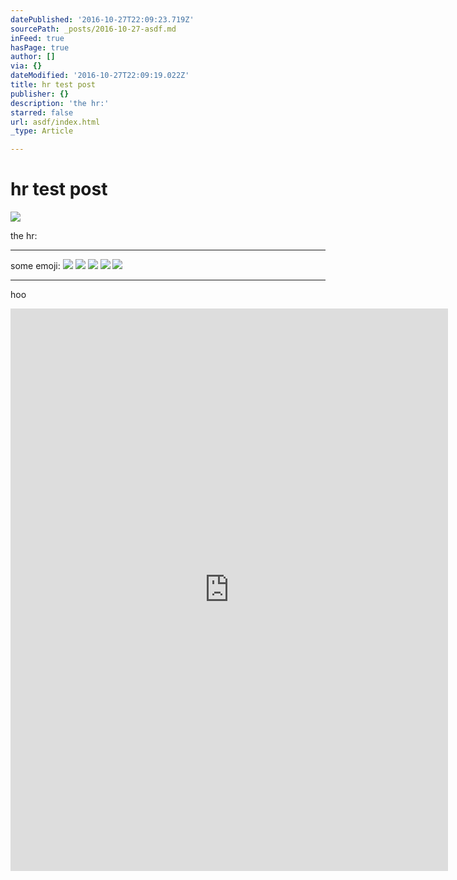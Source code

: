 ```yaml
---
datePublished: '2016-10-27T22:09:23.719Z'
sourcePath: _posts/2016-10-27-asdf.md
inFeed: true
hasPage: true
author: []
via: {}
dateModified: '2016-10-27T22:09:19.022Z'
title: hr test post
publisher: {}
description: 'the hr:'
starred: false
url: asdf/index.html
_type: Article

---
```

# hr test post
![](https://the-grid-user-content.s3-us-west-2.amazonaws.com/dfa61526-61ba-46b4-8ba1-ebbcfe22b117.jpg)

the hr:

---

some emoji:
![](https://the-grid-user-content.s3-us-west-2.amazonaws.com/e5ac9b27-01a9-4b55-9b14-1f8220cbbc04.png)
![](https://the-grid-user-content.s3-us-west-2.amazonaws.com/e90815b4-6001-4ac8-859e-118316e19260.png)
![](https://the-grid-user-content.s3-us-west-2.amazonaws.com/bcf15df8-decf-419c-b6b3-cd55d1ede993.png)
![](https://s3-us-west-2.amazonaws.com/the-grid-img/p/3ea63b545992ba9fc311ec64877a4d2cbf6237ab.png)
![](https://the-grid-user-content.s3-us-west-2.amazonaws.com/9f5dfc11-824f-45d7-ba10-04fc2d2a0cc7.jpg)

---

hoo

<iframe src="https://cdn.embedly.com/widgets/media.html?src=https%3A%2F%2Fwww.behance.net%2Fgallery%2F25908821%2FMetallverarbeitung-Adolf-Kanzian-%28metal-processing%29%3Fiframe%3D1&amp;url=https%3A%2F%2Fwww.behance.net%2Fgallery%2F25908821%2FMetallverarbeitung-Adolf-Kanzian-%28metal-processing%29&amp;image=https%3A%2F%2Fmir-s3-cdn-cf.behance.net%2Fprojects%2F404%2F2ace2d25908821.55479eaf50bcb.jpg&amp;key=b7d04c9b404c499eba89ee7072e1c4f7&amp;type=text%2Fhtml&amp;scroll=auto&amp;schema=behance" width="700" height="900" scrolling="auto" frameborder="0" allowfullscreen="" style=""></iframe>